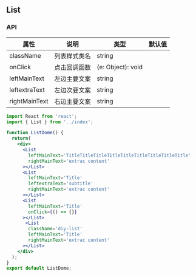 ## List
### API
属性 | 说明 | 类型 | 默认值
---- | ---- | ---- | ----
className | 列表样式类名 | string | |
onClick | 点击回调函数 | (e: Object): void | | 
leftMainText | 左边主要文案 | string | |
leftextraText | 左边次要文案 | string | |
rightMainText | 右边主要文案 | string | |

```jsx
import React from 'react';
import { List } from '../index';

function ListDome() {
  return(
    <div>
      <List
        leftMainText='TitleTitleTitleTitleTitleTitleTitleTitleTitle'
        rightMainText='extrac content'
      ></List>
      <List
        leftMainText='Title'
        leftextraText='subtitle'
        rightMainText='extrac content'
      ></List>
      <List
        leftMainText='Title'
        onClick={() => {}}
      ></List>
       <List
        className='diy-list'
        leftMainText='Title'
        rightMainText='extrac content'
      ></List>
    </div>
  );
}
export default ListDome;
```